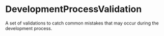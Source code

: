 # DevelopmentProcessValidation
A set of validations to catch common mistakes that may occur during the development process.
